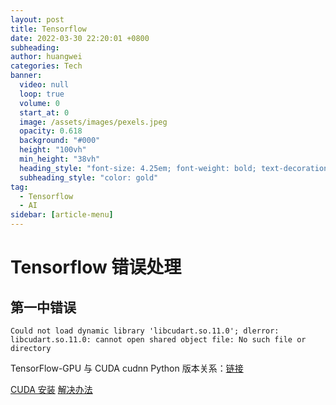 ```yaml
---
layout: post
title: Tensorflow
date: 2022-03-30 22:20:01 +0800
subheading: 
author: huangwei
categories: Tech
banner:
  video: null
  loop: true
  volume: 0
  start_at: 0
  image: /assets/images/pexels.jpeg
  opacity: 0.618
  background: "#000"
  height: "100vh"
  min_height: "38vh"
  heading_style: "font-size: 4.25em; font-weight: bold; text-decoration: underline"
  subheading_style: "color: gold"
tag: 
  - Tensorflow
  - AI
sidebar: [article-menu]
---
```


# Tensorflow 错误处理

## 第一中错误

```
Could not load dynamic library 'libcudart.so.11.0'; dlerror: libcudart.so.11.0: cannot open shared object file: No such file or directory
```

TensorFlow-GPU 与 CUDA cudnn Python 版本关系：[链接](https://tensorflow.google.cn/install/source_windows?hl=en#gpu)

[CUDA 安装](https://developer.nvidia.com/cuda-toolkit-archive)
[解决办法](https://blog.csdn.net/qq_44703886/article/details/112393149)